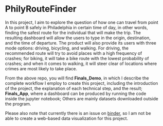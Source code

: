 # PhilyRouteFinder

In this project, I aim to explore the question of how one can travel from point A to point B safely in Philadelphia in certain time of 
day, in other words, finding the safest route for the individual that will make the trip. The resulting dashboard will allow the users 
to type in the origin, destination, and the time of departure. The product will also provide its users with three mode options: driving,
bicycling, and walking. For driving, the recommended route will try to avoid places with a high frequency of crashes; for biking, it will 
take a bike route with the lowest probability of crashes; and when it comes to walking, it will steer clear of locations where crimes
are most likely to take place.

From the above repo, you will find **Finals_Demo**, in which I describe the complete workflow I employ to create this project, including the introduction of the project, the explanation of each technical step, and the result; **Finals_App**, where a dashboard can be produced by running the code inside the jupyter notebook; Others are mainly datasets downloaded outside the program. 

Please also note that currently there is an issue on [binder](https://mybinder.org/), so I am not be able to create a web-based data visualization for this project.
